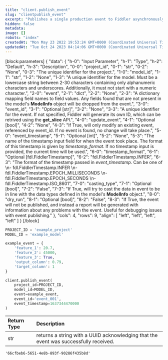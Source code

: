 ```yaml
---
title: "client.publish_event"
slug: "clientpublish_event"
excerpt: "Publishes a single production event to Fiddler asynchronously."
hidden: false
metadata: 
image: []
robots: "index"
createdAt: "Mon May 23 2022 19:53:24 GMT+0000 (Coordinated Universal Time)"
updatedAt: "Tue Oct 24 2023 04:14:06 GMT+0000 (Coordinated Universal Time)"
---
```

[block:parameters]
{
  "data": {
    "h-0": "Input Parameter",
    "h-1": "Type",
    "h-2": "Default",
    "h-3": "Description",
    "0-0": "project_id",
    "0-1": "str",
    "0-2": "None",
    "0-3": "The unique identifier for the project.",
    "1-0": "model_id",
    "1-1": "str",
    "1-2": "None",
    "1-3": "A unique identifier for the model. Must be a lowercase string between 2-30 characters containing only alphanumeric characters and underscores. Additionally, it must not start with a numeric character.",
    "2-0": "event",
    "2-1": "dict",
    "2-2": "None",
    "2-3": "A dictionary mapping field names to field values. Any fields found that are not present in the model's **ModelInfo** object will be dropped from the event.",
    "3-0": "event_id",
    "3-1": "Optional [str]",
    "3-2": "None",
    "3-3": "A unique identifier for the event. If not specified, Fiddler will generate its own ID, which can be retrived using the **get_slice** API.",
    "4-0": "update_event",
    "4-1": "Optional [bool]",
    "4-2": "None",
    "4-3": "If True, will only modify an existing event, referenced by event_id. If no event is found, no change will take place.",
    "5-0": "event_timestamp",
    "5-1": "Optional [int]",
    "5-2": "None",
    "5-3": "The name of the  timestamp input field for when the event took place. The format of this timestamp is given by _timestamp_format_. If no timestamp input is provided, the current time will be used.",
    "6-0": "timestamp_format",
    "6-1": "Optional [fdl.FiddlerTimestamp]",
    "6-2": "fdl.FiddlerTimestamp.INFER",
    "6-3": "The format of the timestamp passed in _event_timestamp_. Can be one of  \n- fdl.FiddlerTimestamp.INFER  \n- fdl.FiddlerTimestamp.EPOCH_MILLISECONDS  \n- fdl.FiddlerTimestamp.EPOCH_SECONDS  \n- fdl.FiddlerTimestamp.ISO_8601",
    "7-0": "casting_type",
    "7-1": "Optional [bool]",
    "7-2": "False",
    "7-3": "If True, will try to cast the data in event to be in line with the data types defined in the model's **ModelInfo** object.",
    "8-0": "dry_run",
    "8-1": "Optional [bool]",
    "8-2": "False",
    "8-3": "If True, the event will not be published, and instead a report will be generated with information about any problems with the event. Useful for debugging issues with event publishing."
  },
  "cols": 4,
  "rows": 9,
  "align": [
    "left",
    "left",
    "left",
    "left"
  ]
}
[/block]

```python Usage
PROJECT_ID = 'example_project'
MODEL_ID = 'example_model'

example_event = {
    'feature_1': 20.7,
    'feature_2': 45000,
    'feature_3': True,
    'output_column': 0.79,
    'target_column': 1
}

client.publish_event(
    project_id=PROJECT_ID,
    model_id=MODEL_ID,
    event=example_event,
    event_id='event_001',
    event_timestamp=1637344470000
)
```

| Return Type | Description                                                                          |
| :---------- | :----------------------------------------------------------------------------------- |
| str         | returns a string with a UUID acknowledging that the event was successfully received. |

```Text Example Response
'66cfbeb6-5651-4e8b-893f-90286f435b8d'
```